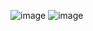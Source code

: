 ![image](https://github.com/DAD609/LeetCode_SQL/assets/67281187/28bb7375-d1ca-483f-b84d-235e281f5d3e)
![image](https://github.com/DAD609/LeetCode_SQL/assets/67281187/a075626c-aef7-43be-bdb4-984904206cee)
